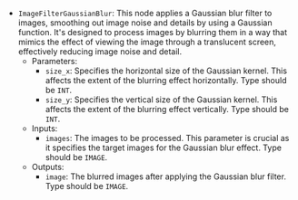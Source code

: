 - `ImageFilterGaussianBlur`: This node applies a Gaussian blur filter to images, smoothing out image noise and details by using a Gaussian function. It's designed to process images by blurring them in a way that mimics the effect of viewing the image through a translucent screen, effectively reducing image noise and detail.
    - Parameters:
        - `size_x`: Specifies the horizontal size of the Gaussian kernel. This affects the extent of the blurring effect horizontally. Type should be `INT`.
        - `size_y`: Specifies the vertical size of the Gaussian kernel. This affects the extent of the blurring effect vertically. Type should be `INT`.
    - Inputs:
        - `images`: The images to be processed. This parameter is crucial as it specifies the target images for the Gaussian blur effect. Type should be `IMAGE`.
    - Outputs:
        - `image`: The blurred images after applying the Gaussian blur filter. Type should be `IMAGE`.

